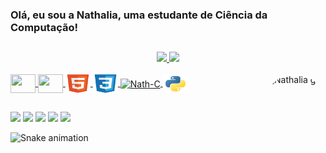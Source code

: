 ### Olá, eu sou a Nathalia, uma estudante de Ciência da Computação!

##

<div align="center">
  <a href="https://github.com/S-Nathalia">
  <img height="180em" src="https://github-readme-stats.vercel.app/api?username=S-Nathalia&show_icons=true&theme=dracula&include_all_commits=true&count_private=true"/>
  <img height="180em" src="https://github-readme-stats.vercel.app/api/top-langs/?username=S-Nathalia&layout=compact&langs_count=7&theme=dracula"/>
</div>
<div style="display: inline_block"><br>
  <img align="center" alt"Nath-linux" height="30" width="40" src="https://cdn.jsdelivr.net/gh/devicons/devicon/icons/linux/linux-original.svg"/>
  <img align="center" alt"Nath-atom" height="30" width="40" src="https://cdn.jsdelivr.net/gh/devicons/devicon/icons/atom/atom-original.svg"/>
  <img align="center" alt="Nath-HTML" height="30" width="40" src="https://raw.githubusercontent.com/devicons/devicon/master/icons/html5/html5-original.svg">
  <img align="center" alt="Nath-CSS" height="30" width="40" src="https://raw.githubusercontent.com/devicons/devicon/master/icons/css3/css3-original.svg">
  <img align="center" alt="Nath-C" height="30" width="40" src="https://cdn.jsdelivr.net/gh/devicons/devicon/icons/c/c-line.svg" />
  <img align="center" alt="Nath-Python" height="30" width="40" src="https://raw.githubusercontent.com/devicons/devicon/master/icons/python/python-original.svg">
  <img align="right" alt="Nathalia gifs" height="150" style="border-radius:50px;" src="https://cdn.discordapp.com/attachments/895125184758054925/895125261039833108/measanime.gif">
</div>
 
##
  
<div>
  <a href = "mailto:nathysantos1516@gmail.com"><img src="https://img.shields.io/badge/-Gmail-%23333?style=for-the-badge&logo=gmail&logoColor=white" target="_blank"></a>
  <a href="https://www.linkedin.com/in/snathalia/" target="_blank"><img src="https://img.shields.io/badge/-LinkedIn-%230077B5?style=for-the-badge&logo=linkedin&logoColor=white" target="_blank"></a> 
  <a href="https://gitlab.com/S-Nathalia" target="_blank"><img src="https://img.shields.io/badge/GitLab-330F63?style=for-the-badge&logo=gitlab&logoColor=white" target="_blank"></a>
  <a href="https://instagram.com/aff-nathalia" target="_blank"><img src="https://img.shields.io/badge/-Instagram-%23E4405F?style=for-the-badge&logo=instagram&logoColor=white" target="_blank"></a>	
  <a href="https://mobile.twitter.com/s_nathhh/" target="_blank"><img src="https://img.shields.io/badge/Twitter-1DA1F2?style=for-the-badge&logo=twitter&logoColor=white" target="_blank"></a>
  
  ![Snake animation](https://github.com/S-Nathalia/S-Nathalia/blob/output/github-contribution-grid-snake.svg)  
  
</div>

  



